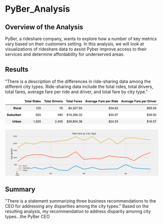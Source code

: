 # PyBer_Analysis
## Overview of the Analysis
PyBer, a rideshare company, wants to explore how a number of key metrics vary based on their customers setting. In this analysis, we will look at visualizations of rideshare data to assist Pyber improve access to their services and determine affordability for underserved areas.

## Results
"There is a description of the differences in ride-sharing data among the different city types. Ride-sharing data include the total rides, total drivers, total fares, average fare per ride and driver, and total fare by city type."

![PyBer Summary](https://github.com/jp3tty/PyBer_Analysis/blob/main/analysis/PyBer_Summary.PNG)

![PyBer_Fare_Plot](https://github.com/jp3tty/PyBer_Analysis/blob/main/analysis/PyBer_Challenge_Fare.png)



## Summary
"There is a statement summarizing three business recommendations to the CEO for addressing any disparities among the city types."
Based on the resulting analysis, my recommendation to address disparity amonng city types...the PyBer CEO 
